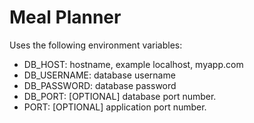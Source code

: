 # Meal Planner

Uses the following environment variables:

- DB_HOST: hostname, example localhost, myapp.com
- DB_USERNAME: database username
- DB_PASSWORD: database password
- DB_PORT: [OPTIONAL] database port number.
- PORT: [OPTIONAL] application port number.
